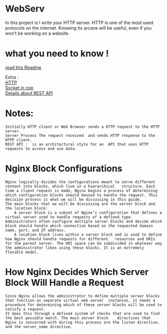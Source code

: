 # WebServ
In this project is I  write your HTTP server. HTTP is one of the most used protocols on the internet. Knowing its arcane will be useful, even if you won’t be working on a website.

# what you need to know !

<a href="https://github.com/Hamzaelkhatri/WebServe">read this Readme 
</a>


Extra : 
</br>
<a href="https://developer.mozilla.org/en-US/docs/Web/HTTP/Overview">HTTP</a><br>
<a href="https://www.geeksforgeeks.org/socket-programming-cc/">Socket in cpp </a><br>
<a href="https://searchapparchitecture.techtarget.com/definition/RESTful-API">Details about REST API</a>



# Notes:
    Initially HTTP client or Web Browser sends a HTTP request to the HTTP server.
    Server Process The request received  and sends HTTP response to the HTPP client.
    REST API :  is an architectural style for an  API that uses HTTP requests to access and use data.

# Nginx Block Configurations
    Nginx logically divides the configurations meant to serve different content into blocks, which live in a hierarchical   structure. Each time a client request is made, Nginx begins a process of determining which configuration blocks should beused to handle the request. This decision process is what we will be discussing in this guide.
    The main blocks that we will be discussing are the server block and the location block:
        A server block is a subset of Nginx’s configuration that defines a virtual server used to handle requests of a defined type. Administrators often configure multiple server blocks and decide which block should handle which connection based on the requested domain name, port, and IP address.
        A location block lives within a server block and is used to define how Nginx should handle requests for different   resources and URIs for the parent server. The URI space can be subdivided in whatever way the administrator likes using these blocks. It is an extremely flexible model.

# How Nginx Decides Which Server Block Will Handle a Request
    Since Nginx allows the administrator to define multiple server blocks that function as separate virtual web server  instances, it needs a procedure for determining which of these server blocks will be used to satisfy a request.
    It does this through a defined system of checks that are used to find the best possible match. The main server block    directives that Nginx is concerned with during this process are the listen directive, and the server_name directive.


